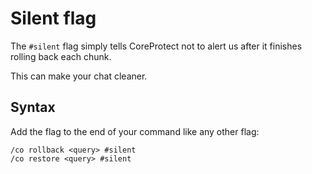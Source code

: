 # Silent flag

The `#silent` flag simply tells CoreProtect not to alert us after it finishes
rolling back each chunk.

This can make your chat cleaner.

## Syntax

Add the flag to the end of your command like any other flag:

```
/co rollback <query> #silent
/co restore <query> #silent
```

